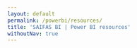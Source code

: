 ```yaml
---
layout: default
permalink: /powerbi/resources/
title: 'SAIFAS BI | Power BI resources'
withoutNav: true
---
```

